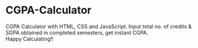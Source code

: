 # CGPA-Calculator
CGPA Calculator with HTML, CSS and JavaScript. Input total no. of credits &amp; SGPA obtained in completed semesters, get instant CGPA. Happy Calculating!!

